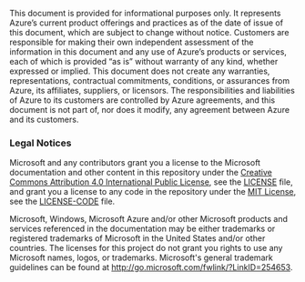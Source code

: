This document is provided for informational purposes only. It represents Azure’s current product offerings and practices as of the date of issue of this document, which are subject to change without notice. Customers are responsible for making their own independent assessment of the information in this document and any use of Azure’s products or services, each of which is provided “as is” without warranty of any kind, whether expressed or implied. This document does not create any warranties, representations, contractual commitments, conditions, or assurances from Azure, its affiliates, suppliers, or licensors. The responsibilities and liabilities of Azure to its customers are controlled by Azure agreements, and this document is not part of, nor does it modify, any agreement between Azure and its customers.

### Legal Notices

Microsoft and any contributors grant you a license to the Microsoft documentation and other content in this repository under the [Creative Commons Attribution 4.0 International Public License](https://creativecommons.org/licenses/by/4.0/legalcode), see the [LICENSE](LICENSE) file, and grant you a license to any code in the repository under the [MIT License](https://opensource.org/licenses/MIT), see the [LICENSE-CODE](LICENSE-CODE) file.

Microsoft, Windows, Microsoft Azure and/or other Microsoft products and services referenced in the documentation may be either trademarks or registered trademarks of Microsoft in the United States and/or other countries. The licenses for this project do not grant you rights to use any Microsoft names, logos, or trademarks. Microsoft's general trademark guidelines can be found at <http://go.microsoft.com/fwlink/?LinkID=254653>.

